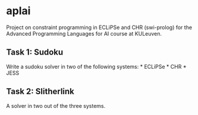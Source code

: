 aplai
=====

Project on constraint programming in ECLiPSe and CHR (swi-prolog) for the Advanced Programming Languages for AI course at KULeuven.

Task 1: Sudoku
--------------

Write a sudoku solver in two of the following systems:
    * ECLiPSe
    * CHR
    * JESS

Task 2: Slitherlink
-------------------

A solver in two out of the three systems.

